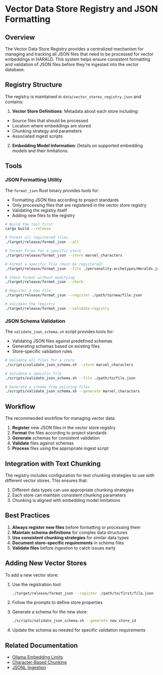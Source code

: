 # Vector Data Store Registry and JSON Formatting

## Overview

The Vector Data Store Registry provides a centralized mechanism for managing and
tracking all JSON files that need to be processed for vector embeddings in
HARALD. This system helps ensure consistent formatting and validation of JSON
files before they're ingested into the vector database.

## Registry Structure

The registry is maintained in `data/vector_stores_registry.json` and contains:

1. **Vector Store Definitions**: Metadata about each store including:

- Source files that should be processed
- Location where embeddings are stored
- Chunking strategy and parameters
- Associated ingest scripts

2. **Embedding Model Information**: Details on supported embedding models and
   their limitations.

## Tools

### JSON Formatting Utility

The `format_json` Rust binary provides tools for:

- Formatting JSON files according to project standards
- Only processing files that are registered in the vector store registry
- Validating the registry itself
- Adding new files to the registry

```bash
# Build the tool first
cargo build --release

# Format all registered files
./target/release/format_json --all

# Format files for a specific store
./target/release/format_json --store marvel_characters

# Format a specific file (must be registered)
./target/release/format_json --file ./personality-archetypes/Heralds.json

# Check format without modifying
./target/release/format_json --check

# Register a new file
./target/release/format_json --register ./path/to/new/file.json

# Validate the registry
./target/release/format_json --validate-registry
```

### JSON Schema Validation

The `validate_json_schema.sh` script provides tools for:

- Validating JSON files against predefined schemas
- Generating schemas based on existing files
- Store-specific validation rules

```bash
# Validate all files for a store
./scripts/validate_json_schema.sh --store marvel_characters

# Validate a specific file
./scripts/validate_json_schema.sh --file ./path/to/file.json

# Generate a schema from existing files
./scripts/validate_json_schema.sh --generate marvel_characters
```

## Workflow

The recommended workflow for managing vector data:

1. **Register** new JSON files in the vector store registry
2. **Format** the files according to project standards
3. **Generate** schemas for consistent validation
4. **Validate** files against schemas
5. **Process** files using the appropriate ingest script

## Integration with Text Chunking

The registry includes configuration for text chunking strategies to use with
different vector stores. This ensures that:

1. Different data types can use appropriate chunking strategies
2. Each store can maintain consistent chunking parameters
3. Chunking is aligned with embedding model limitations

## Best Practices

1. **Always register new files** before formatting or processing them
2. **Maintain schema definitions** for complex data structures
3. **Use consistent chunking strategies** for similar data types
4. **Document store-specific requirements** in schema files
5. **Validate files** before ingestion to catch issues early

## Adding New Vector Stores

To add a new vector store:

1. Use the registration tool:

   ```bash
   ./target/release/format_json --register ./path/to/first/file.json
   ```

2. Follow the prompts to define store properties
3. Generate a schema for the new store:

   ```bash
   ./scripts/validate_json_schema.sh --generate new_store_id
   ```

4. Update the schema as needed for specific validation requirements

## Related Documentation

- [Ollama Embedding Limits](./ollama-embedding-limits.md)
- [Character-Based Chunking](./character-based-chunking.md)
- [JSONL Ingestion](./jsonl-ingestion.md)

